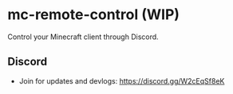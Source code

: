 # mc-remote-control (WIP)
Control your Minecraft client through Discord.

## Discord
- Join for updates and devlogs: https://discord.gg/W2cEqSf8eK
